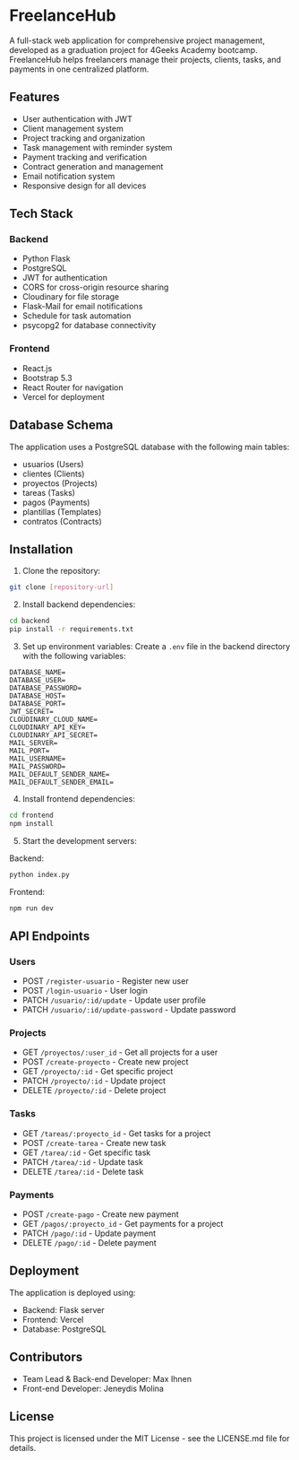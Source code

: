 # FreelanceHub

A full-stack web application for comprehensive project management, developed as a graduation project for 4Geeks Academy bootcamp. FreelanceHub helps freelancers manage their projects, clients, tasks, and payments in one centralized platform.

## Features

- User authentication with JWT
- Client management system
- Project tracking and organization
- Task management with reminder system
- Payment tracking and verification
- Contract generation and management
- Email notification system
- Responsive design for all devices

## Tech Stack

### Backend

- Python Flask
- PostgreSQL
- JWT for authentication
- CORS for cross-origin resource sharing
- Cloudinary for file storage
- Flask-Mail for email notifications
- Schedule for task automation
- psycopg2 for database connectivity

### Frontend

- React.js
- Bootstrap 5.3
- React Router for navigation
- Vercel for deployment

## Database Schema

The application uses a PostgreSQL database with the following main tables:

- usuarios (Users)
- clientes (Clients)
- proyectos (Projects)
- tareas (Tasks)
- pagos (Payments)
- plantillas (Templates)
- contratos (Contracts)

## Installation

1. Clone the repository:

```bash
git clone [repository-url]
```

2. Install backend dependencies:

```bash
cd backend
pip install -r requirements.txt
```

3. Set up environment variables:
   Create a `.env` file in the backend directory with the following variables:

```
DATABASE_NAME=
DATABASE_USER=
DATABASE_PASSWORD=
DATABASE_HOST=
DATABASE_PORT=
JWT_SECRET=
CLOUDINARY_CLOUD_NAME=
CLOUDINARY_API_KEY=
CLOUDINARY_API_SECRET=
MAIL_SERVER=
MAIL_PORT=
MAIL_USERNAME=
MAIL_PASSWORD=
MAIL_DEFAULT_SENDER_NAME=
MAIL_DEFAULT_SENDER_EMAIL=
```

4. Install frontend dependencies:

```bash
cd frontend
npm install
```

5. Start the development servers:

Backend:

```bash
python index.py
```

Frontend:

```bash
npm run dev
```

## API Endpoints

### Users

- POST `/register-usuario` - Register new user
- POST `/login-usuario` - User login
- PATCH `/usuario/:id/update` - Update user profile
- PATCH `/usuario/:id/update-password` - Update password

### Projects

- GET `/proyectos/:user_id` - Get all projects for a user
- POST `/create-proyecto` - Create new project
- GET `/proyecto/:id` - Get specific project
- PATCH `/proyecto/:id` - Update project
- DELETE `/proyecto/:id` - Delete project

### Tasks

- GET `/tareas/:proyecto_id` - Get tasks for a project
- POST `/create-tarea` - Create new task
- GET `/tarea/:id` - Get specific task
- PATCH `/tarea/:id` - Update task
- DELETE `/tarea/:id` - Delete task

### Payments

- POST `/create-pago` - Create new payment
- GET `/pagos/:proyecto_id` - Get payments for a project
- PATCH `/pago/:id` - Update payment
- DELETE `/pago/:id` - Delete payment

## Deployment

The application is deployed using:

- Backend: Flask server
- Frontend: Vercel
- Database: PostgreSQL

## Contributors

- Team Lead & Back-end Developer: Max Ihnen
- Front-end Developer: Jeneydis Molina

## License

This project is licensed under the MIT License - see the LICENSE.md file for details.
